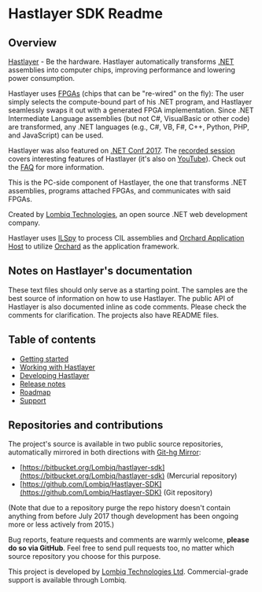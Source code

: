 # Hastlayer SDK Readme



## Overview

[Hastlayer](https://hastlayer.com/) - Be the hardware. Hastlayer automatically transforms [.NET](https://www.microsoft.com/net/) assemblies into computer chips, improving performance and lowering power consumption.

Hastlayer uses [FPGAs](https://en.wikipedia.org/wiki/Field-programmable_gate_array) (chips that can be "re-wired" on the fly): The user simply selects the compute-bound part of his .NET program, and Hastlayer seamlessly swaps it out with a generated FPGA implementation. Since .NET Intermediate Language assemblies (but not C#, VisualBasic or other code) are transformed, any .NET languages (e.g.,  C#, VB, F#, C++, Python, PHP, and JavaScript) can be used.

Hastlayer was also featured on [.NET Conf 2017](https://channel9.msdn.com/events/dotnetConf/2017/T212). The [recorded session](https://channel9.msdn.com/events/dotnetConf/2017/T212) covers interesting features of Hastlayer (it's also on [YouTube](https://www.youtube.com/watch?v=03Sq5m3eUSs)). Check out the [FAQ](https://hastlayer.com/faq) for more information.
 
This is the PC-side component of Hastlayer, the one that transforms .NET assemblies, programs attached FPGAs, and communicates with said FPGAs.

Created by [Lombiq Technologies](https://lombiq.com/), an open source .NET web development company.

Hastlayer uses [ILSpy](http://ilspy.net/) to process CIL assemblies and [Orchard Application Host](https://github.com/Lombiq/Orchard-Application-Host) to utilize [Orchard](http://orchardproject.net/) as the application framework.


## Notes on Hastlayer's documentation

These text files should only serve as a starting point. The samples are the best source of information on how to use Hastlayer. The public API of Hastlayer is also documented inline as code comments. Please check the comments for clarification. The projects also have README files.


## Table of contents

- [Getting started](Docs/GettingStarted.md)
- [Working with Hastlayer](Docs/WorkingWithHastlayer.md)
- [Developing Hastlayer](Docs/DevelopingHastlayer.md)
- [Release notes](Docs/ReleaseNotes.md)
- [Roadmap](Docs/Roadmap.md)
- [Support](Docs/Support.md)


## Repositories and contributions

The project's source is available in two public source repositories, automatically mirrored in both directions with [Git-hg Mirror](https://githgmirror.com):

- [https://bitbucket.org/Lombiq/hastlayer-sdk](https://bitbucket.org/Lombiq/hastlayer-sdk) (Mercurial repository)
- [https://github.com/Lombiq/Hastlayer-SDK](https://github.com/Lombiq/Hastlayer-SDK) (Git repository)

(Note that due to a repository purge the repo history doesn't contain anything from before July 2017 though development has been ongoing more or less actively from 2015.)

Bug reports, feature requests and comments are warmly welcome, **please do so via GitHub**. Feel free to send pull requests too, no matter which source repository you choose for this purpose.

This project is developed by [Lombiq Technologies Ltd](https://lombiq.com/). Commercial-grade support is available through Lombiq.
